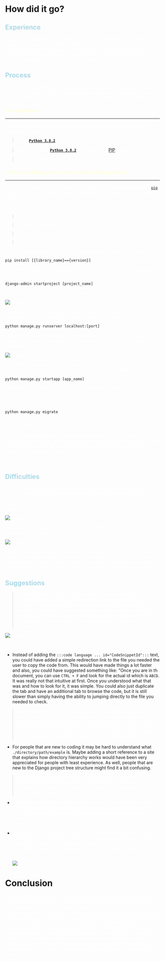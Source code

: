 <!-- Declaring image and link variables here -->
[StartProject]: ./images/app.png
[RunServer]: ./images/django-startapp.png
[CodeSnippet]: ./images/code-snippet.png
[AppNaming]: ./images/naming.png
[BadCSS]: ./images/bad-css.png
[GoodCSS]: ./images/good-css.png

[Python]: https://www.python.org/
[PIP]: https://pip.pypa.io/en/stable/

# How did it go? 

## Experience
The overall experience for building this app was excellent and a lot of learning. I enjoyed every step; although some did have some issues or maybe were not clear enough, and did some serious learning on how to build a Microsoft Graph application and how to integrate it with OAuth with Azure Active Directory and many more things! 

## Process
The process for building the application was pretty straighforward. It was like building legos, but know how the legos work and understanding the implementation to be able to fix any issues that showed up along the way.

### Prerequisites
---

The prerequisites section was simple, easy to follow and understand. The prerequisites were:

> Have [**`Python 3.8.2`**][Python] or greater installed.

> Make sure your [**`Python 3.8.2`**][Python] interpreter has [PIP][PIP] installed.

> A personal **`Outlook`** account.

### Create the Django Dev Server and the Django App
---
The process was started by utilizing the interpreter's package manager [`pip`][PIP] which was used to install a series of _libraries_ for this application to properly work. 

The required _libraries_ are:

> `django==3.0.4`

> `requests_oauthlib==1.3.0`

> `pyyaml==5.3.1`

> `python-dateutil==2.8.1`

You can simply add the libraries by executing the following command:


    pip install [{library_name}=={version}]


Once this is ready, you can simply proceed to create the project by issuing the following command:


    django-admin startproject [project_name]

When the previous command was executed, the project tree was created.



![Image][StartProject]

Then you were requested start the app using the following command. Additionally, you can specify the port number if you wish.

    python manage.py runserver localhost:[port]

Then open your browser and check the `localhost (127.0.0.1)` using `port 8000`; or the port of your preference, you would see this site from the Django development server you were running in your local machine:

![Image][RunServer]

Once the development server is up and running, you can proceed to create the application. You can start by issuing the following command:

    python manage.py startapp [app_name]

This created the folder called 'tutorial' in the project tree.



Afterwards, we initialize the SQLite database by runnign the `migrate` command. 

    python manage.py migrate

This command will create all the tables needed for the server built-in functionalities logging. 

Once were done with this, you were expected to follow next steps in the tutorial documentation, adding methods, tweaking code, changing code and adding other code to the application to integrate it with Azure Active Directory and Microsoft Graph. 

<br>

## Difficulties
The only difficulty I experienced while doing this tutorial was to get the `app.css` file working. I apparently created it in the incorrect directory. 

This is how it looked when the file was not being loaded in the `layout.html` template.

![Image][BadCSS]

After fixing the directory issue and adding it to the correct hierarchy level, this is how it started to look. 

![Image][GoodCSS]

You may determine from the first image that the text box and the padding was off. It was not respecting what was declared in the `app.css` file at all. After fixing the problem, you can see in the second image how the padding is properly working and now the alert was not stuck to the top menu bar.

## Suggestions
> Some suggestions I would make for this tutorial in GitHub is to add the actual page link to the code snippets that were required to add, remove or modify code in the various Python files. This really gave off a bad user experience, as you would need to manually go back, go to the repository tree, browser the files, find the file and then look for the code snippet. For example, I noticed that usually you would see something like this:

![Image][CodeSnippet]

My suggestion for this would be:

+ Instead of adding the `:::code language ... id="CodeSnippetId":::` text, you could have added a simple redirection link to the file you needed the user to copy the code from. This would have made things a lot faster and also, you could have suggested something like: "Once you are in th document, you can use `CTRL + F` and look for the actual id which is `ABCD`. It was really not that intuitive at first. Once you understood what that was and how to look for it, it was simple. You could also just duplicate the tab and have an additional tab to browse the code, but it is still slower than simply having the ability to jumping directly to the file you needed to check. 

> Another thing I noticed is that sometimes it is assumed that this is only going to be looked at by experienced developers and you assume all the concepts will be known, which I think could be fixed by adding some link references in the words that might not be clear to less experienced developers. For example, understanding the Django project tree structure and how that works. I would suggest:

+ For people that are new to coding it may be hard to understand what `./directory/path/example` is. Maybe adding a short reference to a site that explains how directory hierarchy works would have been very appreciated for people with least experience. As well, people that are new to the Django project tree structure might find it a bit confusing. 

> Another thing that I found kind of confusing was the naming conventions for this application. There was a lot of times when the word `tutorial` was used. This can confuse many people. My suggestions would be: 
+ Instead of using an app name called `tutorial` you could have possibly used something like **DjangoDevServerTest** or **DjangoServerTest**. I think avoiding things like these can help the person understand exactly what they are doing, which in this case was setting up a _Django Development Server_. 
+ Instead of reusing the same `tutorial` name for the templates folder, you could have done something like `views` or `html pages` for instance. It was confusing because the application itself was called `tutorial` so sometimes it was hard to know which `tutorial` folder this was refering to. 

    ![Image][AppNaming]

<style>
    p {
        color:white
    }

    h1 {
        color:auto
    }

    h2 {
        color:lightblue
    }

    h3 {
        color:lightyellow
    }
</style>

# Conclusion
The overall experience was very intense, frustrating, fun, rewarding, ups and downs; just the typical developer stages while coding something that is new to him/her! I think this was very interesting, especially for me because I had never used Microsoft Graph before, I did used OAuth and OAuth2 in the past while I was in college, but it was also cool to be able to integrate that to Azure Active Directory. The process of documenting this learning document was also of much advantage, as it helped me to re-engage with Markdown (which I had kind of forgotten about) and also to use Git again. I did a lot of learning by reading the different methods that were used to build the authentication code blocks for the Django application as well as the Django development server itself. Understanding how the Django framework works alone was quite the read! 